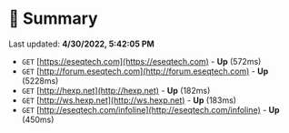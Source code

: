 # 📖 Summary
Last updated: **4/30/2022, 5:42:05 PM**

- `GET` [https://eseqtech.com](https://eseqtech.com) - **Up** (572ms)
- `GET` [http://forum.eseqtech.com](http://forum.eseqtech.com) - **Up** (5228ms)
- `GET` [http://hexp.net](http://hexp.net) - **Up** (182ms)
- `GET` [http://ws.hexp.net](http://ws.hexp.net) - **Up** (183ms)
- `GET` [http://eseqtech.com/infoline](http://eseqtech.com/infoline) - **Up** (450ms)
